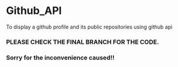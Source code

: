 # Github_API
To display a github profile and its public repositories using github api

### PLEASE CHECK THE FINAL BRANCH FOR THE CODE.
### Sorry for the inconvenience caused!!
